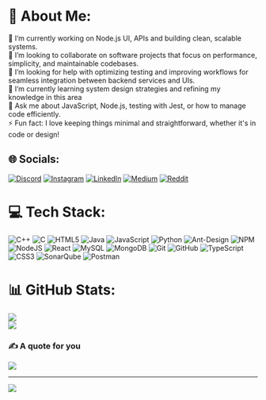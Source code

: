 # 💫 About Me:
🔭 I’m currently working on Node.js UI, APIs and building clean, scalable systems.<br>👯 I’m looking to collaborate on software projects that focus on performance, simplicity, and maintainable codebases.<br>🤝 I’m looking for help with optimizing testing and improving workflows for seamless integration between backend services and UIs.<br>🌱 I’m currently learning system design strategies and refining my knowledge in this area<br>💬 Ask me about JavaScript, Node.js, testing with Jest, or how to manage code efficiently.<br>⚡ Fun fact: I love keeping things minimal and straightforward, whether it's in code or design!


## 🌐 Socials:
[![Discord](https://img.shields.io/badge/Discord-%237289DA.svg?logo=discord&logoColor=white)](https://discord.gg/karthik06483) [![Instagram](https://img.shields.io/badge/Instagram-%23E4405F.svg?logo=Instagram&logoColor=white)](https://instagram.com/krthik_j176) [![LinkedIn](https://img.shields.io/badge/LinkedIn-%230077B5.svg?logo=linkedin&logoColor=white)](https://linkedin.com/in/karthikj9702) [![Medium](https://img.shields.io/badge/Medium-12100E?logo=medium&logoColor=white)](https://medium.com/@karthikj9702) [![Reddit](https://img.shields.io/badge/Reddit-%23FF4500.svg?logo=Reddit&logoColor=white)](https://reddit.com/user/KartiJ09) 


# 💻 Tech Stack:
![C++](https://img.shields.io/badge/c++-%2300599C.svg?style=for-the-badge&logo=c%2B%2B&logoColor=white) ![C](https://img.shields.io/badge/c-%2300599C.svg?style=for-the-badge&logo=c&logoColor=white) ![HTML5](https://img.shields.io/badge/html5-%23E34F26.svg?style=for-the-badge&logo=html5&logoColor=white) ![Java](https://img.shields.io/badge/java-%23ED8B00.svg?style=for-the-badge&logo=openjdk&logoColor=white) ![JavaScript](https://img.shields.io/badge/javascript-%23323330.svg?style=for-the-badge&logo=javascript&logoColor=%23F7DF1E) ![Python](https://img.shields.io/badge/python-3670A0?style=for-the-badge&logo=python&logoColor=ffdd54) ![Ant-Design](https://img.shields.io/badge/-AntDesign-%230170FE?style=for-the-badge&logo=ant-design&logoColor=white) ![NPM](https://img.shields.io/badge/NPM-%23CB3837.svg?style=for-the-badge&logo=npm&logoColor=white) ![NodeJS](https://img.shields.io/badge/node.js-6DA55F?style=for-the-badge&logo=node.js&logoColor=white) ![React](https://img.shields.io/badge/react-%2320232a.svg?style=for-the-badge&logo=react&logoColor=%2361DAFB) ![MySQL](https://img.shields.io/badge/mysql-4479A1.svg?style=for-the-badge&logo=mysql&logoColor=white) ![MongoDB](https://img.shields.io/badge/MongoDB-%234ea94b.svg?style=for-the-badge&logo=mongodb&logoColor=white) ![Git](https://img.shields.io/badge/git-%23F05033.svg?style=for-the-badge&logo=git&logoColor=white) ![GitHub](https://img.shields.io/badge/github-%23121011.svg?style=for-the-badge&logo=github&logoColor=white) ![TypeScript](https://img.shields.io/badge/typescript-%23007ACC.svg?style=for-the-badge&logo=typescript&logoColor=white) ![CSS3](https://img.shields.io/badge/css3-%231572B6.svg?style=for-the-badge&logo=css3&logoColor=white) ![SonarQube](https://img.shields.io/badge/SonarQube-black?style=for-the-badge&logo=sonarqube&logoColor=4E9BCD) ![Postman](https://img.shields.io/badge/Postman-FF6C37?style=for-the-badge&logo=postman&logoColor=white)
# 📊 GitHub Stats:
<!--- ![](https://github-readme-stats.vercel.app/api?username=karthikj09&theme=dracula&hide_border=false&include_all_commits=true&count_private=false)<br/> --->
![](https://github-readme-streak-stats.herokuapp.com/?user=karthikj09&theme=dracula&hide_border=false)<br/>
![](https://github-readme-stats.vercel.app/api/top-langs/?username=karthikj09&theme=dracula&hide_border=false&include_all_commits=true&count_private=false&layout=compact)

### ✍️ A quote for you
![](https://quotes-github-readme.vercel.app/api?type=horizontal&theme=dark)

---
[![](https://visitcount.itsvg.in/api?id=karthikj09&icon=0&color=9)](https://visitcount.itsvg.in)

<!-- Proudly created with GPRM ( https://gprm.itsvg.in ) -->
